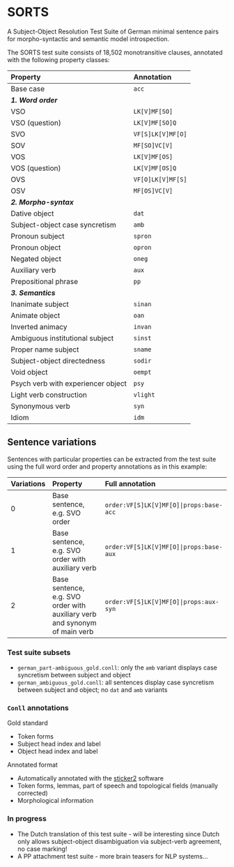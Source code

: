 # SORTS
A Subject-Object Resolution Test Suite of German minimal sentence pairs for morpho-syntactic and semantic model introspection.

The SORTS test suite consists of 18,502 monotransitive clauses, annotated with the following property classes:

|Property | Annotation |
|:------------- |:-------------|
|Base case|`acc`|
|**_1. Word order_**|
|VSO|`LK[V]MF[SO]`|
|VSO (question)|`LK[V]MF[SO]Q`|
|SVO|`VF[S]LK[V]MF[O]`|
|SOV|`MF[SO]VC[V]`|
|VOS|`LK[V]MF[OS]`|
|VOS (question)|`LK[V]MF[OS]Q`|
|OVS|`VF[O]LK[V]MF[S]`|
|OSV|`MF[OS]VC[V]`|
|**_2. Morpho-syntax_**|
|Dative object|`dat`|
|Subject-object case syncretism|`amb`|
|Pronoun subject|`spron`|
|Pronoun object|`opron`|
|Negated object|`oneg`|
|Auxiliary verb|`aux`|
|Prepositional phrase|`pp`|
|**_3. Semantics_**|
|Inanimate subject|`sinan`|
|Animate object|`oan`|
|Inverted animacy|`invan`|
|Ambiguous institutional subject|`sinst`|
|Proper name subject|`sname`|
|Subject-object directedness|`sodir`|
|Void object|`oempt`|
|Psych verb with experiencer object|`psy`|
|Light verb construction|`vlight`|
|Synonymous verb|`syn`|
|Idiom|`idm`|

## Sentence variations
Sentences with particular properties can be extracted from the test suite using the full word order and property annotations as in this example:

|Variations | Property | Full annotation |
|:------------- |:-------------|:-------------|
|0| Base sentence, e.g. SVO order |`order:VF[S]LK[V]MF[O]\|props:base-acc`|
|1| Base sentence, e.g. SVO order with auxiliary verb|`order:VF[S]LK[V]MF[O]\|props:base-aux`|
|2| Base sentence, e.g. SVO order with auxiliary verb and synonym of main verb |`order:VF[S]LK[V]MF[O]\|props:aux-syn`|

### Test suite subsets
- `german_part-ambiguous_gold.conll`: only the `amb` variant displays case syncretism between subject and object
- `german_ambiguous_gold.conll`: all sentences display case syncretism between subject and object; no `dat` and `amb` variants

### `Conll` annotations
Gold standard
- Token forms
- Subject head index and label
- Object head index and label

Annotated format
- Automatically annotated with the [sticker2](https://github.com/stickeritis/sticker2) software
- Token forms, lemmas, part of speech and topological fields (manually corrected)
- Morphological information

### In progress
- The Dutch translation of this test suite - will be interesting since Dutch only allows subject-object disambiguation via subject-verb agreement, no case marking!
- A PP attachment test suite - more brain teasers for NLP systems...
